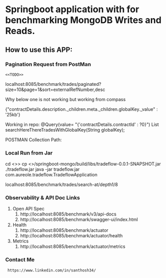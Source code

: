 # Springboot application with  for benchmarking MongoDB Writes and Reads.


## How to use this APP:

### Pagination Request from PostMan
    <<TODO>>
localhost:8085/benchmark/trades/paginated?size=10&page=1&sort=externalRefNumber,desc

Why below one is not working but working from compass

{"contractDetails.description._children.meta._children.globalKey._value" : '25kb'}

Working in repo:
@Query(value= "{'contractDetails.contractId' : ?0}")
List<Trade> searchHereThereTradesWithGlobalKey(String globalKey);

POSTMAN Collection Path: 



### Local  Run from Jar
cd <<Workging Dir>>>
cp <<pwd>>/springboot-mongo/build/libs/tradeflow-0.0.1-SNAPSHOT.jar ./tradeflow.jar
java -jar  tradeflow.jar com.aureole.tradeflow.TradeflowApplication


localhost:8085/benchmark/trades/search-at/depth1/8

### Observability & API Doc Links
1. Open API Spec
   1. http://localhost:8085/benchmark/v3/api-docs
   2. http://localhost:8085/benchmark/swagger-ui/index.html
2. Health
   1. http://localhost:8085/benchmark/actuator
   2. http://localhost:8085/benchmark/actuator/health
3. Metrics
   1. http://localhost:8085/benchmark/actuator/metrics

### Contact Me 
     https://www.linkedin.com/in/santhosh34/